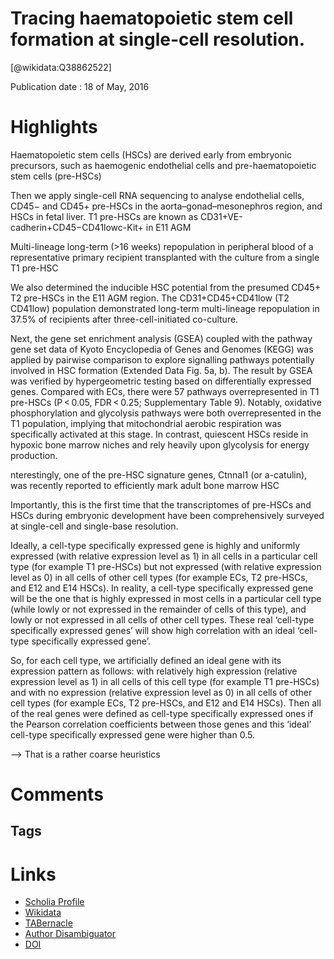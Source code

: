 
Tracing haematopoietic stem cell formation at single-cell resolution.
=====================================================================
  
  [@wikidata:Q38862522]  
  
Publication date : 18 of May, 2016  

# Highlights
Haematopoietic stem cells (HSCs) are derived early from embryonic precursors, such as haemogenic endothelial cells and pre-haematopoietic stem cells (pre-HSCs)



Then we apply single-cell RNA sequencing to analyse endothelial cells, CD45− and CD45+ pre-HSCs in the aorta–gonad–mesonephros region, and HSCs in fetal liver.
T1 pre-HSCs are known as CD31+VE-cadherin+CD45−CD41lowc-Kit+ in E11 AGM

 Multi-lineage long-term (>16 weeks) repopulation in peripheral blood of a representative primary recipient transplanted with the culture from a single T1 pre-HSC

 We also determined the inducible HSC potential from the presumed CD45+ T2 pre-HSCs in the E11 AGM region. The CD31+CD45+CD41low (T2 CD41low) population demonstrated long-term multi-lineage repopulation in 37.5% of recipients after three-cell-initiated co-culture.

Next, the gene set enrichment analysis (GSEA) coupled with the pathway gene set data of Kyoto Encyclopedia of Genes and Genomes (KEGG) was applied by pairwise comparison to explore signalling pathways potentially involved in HSC formation (Extended Data Fig. 5a, b). The result by GSEA was verified by hypergeometric testing based on differentially expressed genes. Compared with ECs, there were 57 pathways overrepresented in T1 pre-HSCs (P < 0.05, FDR < 0.25; Supplementary Table 9). Notably, oxidative phosphorylation and glycolysis pathways were both overrepresented in the T1 population, implying that mitochondrial aerobic respiration was specifically activated at this stage. In contrast, quiescent HSCs reside in hypoxic bone marrow niches and rely heavily upon glycolysis for energy production.

nterestingly, one of the pre-HSC signature genes, Ctnnal1 (or a-catulin), was recently reported to efficiently mark adult bone marrow HSC

Importantly, this is the first time that the transcriptomes of pre-HSCs and HSCs during embryonic development have been comprehensively surveyed at single-cell and single-base resolution.

Ideally, a cell-type specifically expressed gene is highly and uniformly expressed (with relative expression level as 1) in all cells in a particular cell type (for example T1 pre-HSCs) but not expressed (with relative expression level as 0) in all cells of other cell types (for example ECs, T2 pre-HSCs, and E12 and E14 HSCs). In reality, a cell-type specifically expressed gene will be the one that is highly expressed in most cells in a particular cell type (while lowly or not expressed in the remainder of cells of this type), and lowly or not expressed in all cells of other cell types. These real ‘cell-type specifically expressed genes’ will show high correlation with an ideal ‘cell-type specifically expressed gene’.

So, for each cell type, we artificially defined an ideal gene with its expression pattern as follows: with relatively high expression (relative expression level as 1) in all cells of this cell type (for example T1 pre-HSCs) and with no expression (relative expression level as 0) in all cells of other cell types (for example ECs, T2 pre-HSCs, and E12 and E14 HSCs). Then all of the real genes were defined as cell-type specifically expressed ones if the Pearson correlation coefficients between those genes and this ‘ideal’ cell-type specifically expressed gene were higher than 0.5.

--> That is a rather coarse heuristics


# Comments

## Tags

# Links
  
 * [Scholia Profile](https://scholia.toolforge.org/work/Q38862522)  
 * [Wikidata](https://www.wikidata.org/wiki/Q38862522)  
 * [TABernacle](https://tabernacle.toolforge.org/?#/tab/manual/Q38862522/P921%3BP4510)  
 * [Author Disambiguator](https://author-disambiguator.toolforge.org/work_item_oauth.php?id=Q38862522&batch_id=&match=1&author_list_id=&doit=Get+author+links+for+work)  
 * [DOI](https://doi.org/10.1038/NATURE17997)  
